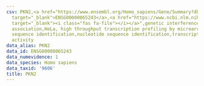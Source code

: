 ```yaml
---
csv: PKN2,<a href="https://www.ensembl.org/Homo_sapiens/Gene/Summary?db=core;g=ENSG00000065243"
  target="_blank">ENSG00000065243</a>,<a href="https://www.ncbi.nlm.nih.gov/pubmed/17216044"
  target="_blank"><i class="fas fa-file"></i></a>",genetic interference,functional
  association,HeLa, high throughput transcription profiling by microarray,nucleotide
  sequence identification,nucleotide sequence identification,transcriptional regulation,down-regulates
  activity
data_alias: PKN2
data_id: ENSG00000065243
data_numevidence: 1
data_species: Homo sapiens
data_taxid: '9606'
title: PKN2
---
```

